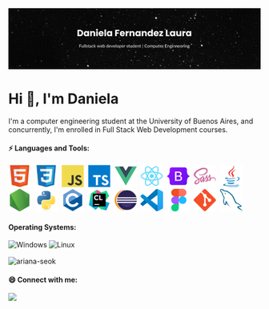 <div align="center">
  <img src="https://github.com/Ariana-Seok/Ariana-Seok/blob/bda92eacfe8f5018e56406765f775d82479f0d4e/assets/gifs/DanielaFernandezLaura.gif"/>
</div>

<h1 align="start">Hi 👋, I'm Daniela</h1>

I'm a computer engineering student at the University of Buenos Aires, and concurrently, I'm enrolled in Full Stack Web Development courses.

#### ⚡ Languages and Tools:
<div>
  <img src="https://github.com/devicons/devicon/blob/master/icons/html5/html5-original.svg" title="HTML5" alt="HTML" width="45" height="45"/>&nbsp;
  <img src="https://github.com/devicons/devicon/blob/master/icons/css3/css3-original.svg" title="CSS3" alt="CSS3" width="45" height="45"/>&nbsp;
  <img src="https://github.com/devicons/devicon/blob/master/icons/javascript/javascript-original.svg" title="JAVASCRIPT" alt="Javascript" width="45" height="45"/>&nbsp;
  <img src="https://github.com/devicons/devicon/blob/master/icons/typescript/typescript-original.svg" title="TYPESCRIPT" alt="Typescript" width="45" height="45"/>&nbsp;
  <img src="https://github.com/devicons/devicon/blob/master/icons/vuejs/vuejs-original.svg" title="VUE" alt="Vue" width="45" height="45"/>&nbsp;
  <img src="https://github.com/devicons/devicon/blob/master/icons/react/react-original.svg" title="REACT" alt="REACT" width="45" height="45"/>&nbsp;
  <img src="https://github.com/devicons/devicon/blob/master/icons/bootstrap/bootstrap-original.svg" title="BOOTSTRAP" alt="Bootstrap" width="45" height="45"/>&nbsp;
  <img src="https://github.com/devicons/devicon/blob/master/icons/sass/sass-original.svg" title="SASS" alt="Sass" width="45" height="45"/>&nbsp;
  <img src="https://github.com/devicons/devicon/blob/master/icons/java/java-original.svg" title="JAVA" alt="Java" width="45" height="45"/>&nbsp;
  <img src="https://github.com/devicons/devicon/blob/master/icons/nodejs/nodejs-original.svg" title="NODEJS" alt="NodeJS" width="45" height="45"/>&nbsp;
  <img src="https://github.com/devicons/devicon/blob/master/icons/python/python-original.svg" title="PYTHON" alt="Python" width="45" height="45"/>&nbsp;
  <img src="https://github.com/devicons/devicon/blob/master/icons/c/c-original.svg" title="C" alt="C" width="45" height="45"/>&nbsp;
  <img src="https://github.com/devicons/devicon/blob/master/icons/clion/clion-original.svg" title="CLION" alt="Clion" width="45" height="45"/>&nbsp;
  <img src="https://github.com/devicons/devicon/blob/master/icons/eclipse/eclipse-original.svg" title="ECLIPSE" alt="Eclipse" width="45" height="45"/>&nbsp;
  <img src="https://github.com/devicons/devicon/blob/master/icons/vscode/vscode-original.svg" title="VSCODE" alt="VsCode" width="45" height="45"/>&nbsp;
  <img src="https://github.com/devicons/devicon/blob/master/icons/figma/figma-original.svg" title="FIGMA" alt="Figma" width="45" height="45"/>&nbsp;
  <img src="https://github.com/devicons/devicon/blob/master/icons/git/git-original.svg" title="GIT" alt="Git" width="45" height="45"/>&nbsp;
  <img src="https://github.com/devicons/devicon/blob/master/icons/mysql/mysql-original.svg" title="MYSQL" alt="Mysql" width="45" height="45"/>&nbsp;
</div>


#### Operating Systems:
![Windows](https://img.shields.io/badge/Windows-0078D6?style=for-the-badge&logo=windows&logoColor=white)  ![Linux](https://img.shields.io/badge/Linux-FCC624?style=for-the-badge&logo=linux&logoColor=black)


<p align="start">
  <img align="center" src="https://github-readme-stats.vercel.app/api/top-langs/?username=ariana-seok&layout=compact&hide=html&theme=synthwave&count_private=true" alt="ariana-seok" />
</p>

#### 😄 Connect with me:

<p>
<a href = "https://www.linkedin.com/in/danielafernandezlaura/"><img src="https://img.shields.io/badge/LinkedIn-0077B5?style=for-the-badge&logo=linkedin&logoColor=white"/></a>
</p>



<!--
**Ariana-Seok/Ariana-Seok** is a ✨ _special_ ✨ repository because its `README.md` (this file) appears on your GitHub profile.

Here are some ideas to get you started:

- 🔭 I’m currently working on ...
- 🌱 I’m currently learning ...
- 👯 I’m looking to collaborate on ...
- 🤔 I’m looking for help with ...
- 💬 Ask me about ...
- 📫 How to reach me: ...
- 😄 Pronouns: ...
- ⚡ Fun fact: ...
-->
